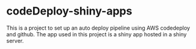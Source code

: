 # codeDeploy-shiny-apps
This is a project to set up an auto deploy pipeline using AWS codedeploy and github. The app used in this project is a shiny app hosted in a shiny server.
